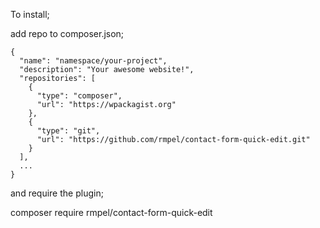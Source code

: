 To install;

add repo to composer.json;

```
{
  "name": "namespace/your-project",
  "description": "Your awesome website!",
  "repositories": [
    {
      "type": "composer",
      "url": "https://wpackagist.org"
    },
    {
      "type": "git",
      "url": "https://github.com/rmpel/contact-form-quick-edit.git"
    }
  ],
  ...
}

```

and require the plugin;

composer require rmpel/contact-form-quick-edit
